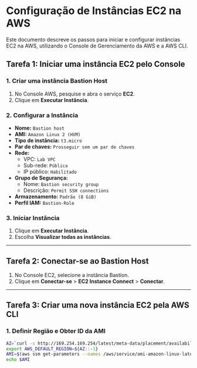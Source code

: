 # Configuração de Instâncias EC2 na AWS  

Este documento descreve os passos para iniciar e configurar instâncias EC2 na AWS, utilizando o Console de Gerenciamento da AWS e a AWS CLI.

## **Tarefa 1: Iniciar uma instância EC2 pelo Console**  

### **1. Criar uma instância Bastion Host**  
1. No Console AWS, pesquise e abra o serviço **EC2**.  
2. Clique em **Executar Instância**.  

### **2. Configurar a Instância**  
- **Nome:** `Bastion host`  
- **AMI:** `Amazon Linux 2 (HVM)`  
- **Tipo de instância:** `t3.micro`  
- **Par de chaves:** `Prosseguir sem um par de chaves`  
- **Rede:**  
  - VPC: `Lab VPC`  
  - Sub-rede: `Pública`  
  - IP público: `Habilitado`  
- **Grupo de Segurança:**  
  - Nome: `Bastion security group`  
  - Descrição: `Permit SSH connections`  
- **Armazenamento:** `Padrão (8 GiB)`  
- **Perfil IAM:** `Bastion-Role`  

### **3. Iniciar Instância**  
1. Clique em **Executar Instância**.  
2. Escolha **Visualizar todas as instâncias**.  

---

## **Tarefa 2: Conectar-se ao Bastion Host**  
1. No Console EC2, selecione a instância Bastion.  
2. Clique em **Conectar-se** > **EC2 Instance Connect** > **Conectar**.  

---

## **Tarefa 3: Criar uma nova instância EC2 pela AWS CLI**  

### **1. Definir Região e Obter ID da AMI**  
```bash
AZ=`curl -s http://169.254.169.254/latest/meta-data/placement/availability-zone`
export AWS_DEFAULT_REGION=${AZ::-1}
AMI=$(aws ssm get-parameters --names /aws/service/ami-amazon-linux-latest/amzn2-ami-hvm-x86_64-gp2 --query 'Parameters[0].[Value]' --output text)
echo $AMI
